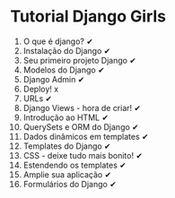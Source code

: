# Tutorial Django Girls 

1. O que é django? ✔
2. Instalação do Django ✔
3. Seu primeiro projeto Django ✔
4. Modelos do Django ✔
5. Django Admin ✔
6. Deploy! x
7. URLs ✔
8. Django Views - hora de criar! ✔
9. Introdução ao HTML ✔
10. QuerySets e ORM do Django ✔
11. Dados dinâmicos em templates ✔
12. Templates do Django ✔
13. CSS - deixe tudo mais bonito! ✔
14. Estendendo os templates ✔
15. Amplie sua aplicação ✔
16. Formulários do Django ✔

